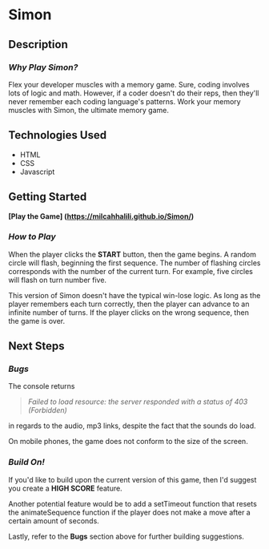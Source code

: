 # Simon

## Description
### *Why Play Simon?*

Flex your developer muscles with a memory game. Sure, coding involves lots of logic and math. However, if a coder doesn't do their reps, then they'll never remember each coding language's patterns. Work your memory muscles with Simon, the ultimate memory game.

## Technologies Used

- HTML
- CSS
- Javascript

## Getting Started

**[Play the Game] (https://milcahhalili.github.io/Simon/)**

### *How to Play*

When the player clicks the **START** button, then the game begins. A random circle will flash, beginning the first sequence. The number of flashing circles corresponds with the number of the current turn. For example, five circles will flash on turn number five.

This version of Simon doesn't have the typical win-lose logic. As long as the player remembers each turn correctly, then the player can advance to an infinite number of turns. If the player clicks on the wrong sequence, then the game is over.

## Next Steps

### *Bugs*

The console returns

> *Failed to load resource: the server responded with a status of 403 (Forbidden)*

in regards to the audio, mp3 links, despite the fact that the sounds do load.

On mobile phones, the game does not conform to the size of the screen.

### *Build On!*

If you'd like to build upon the current version of this game, then I'd suggest you create a **HIGH SCORE** feature.

Another potential feature would be to add a setTimeout function that resets the animateSequence function if the player does not make a move after a certain amount of seconds.

Lastly, refer to the **Bugs** section above for further building suggestions.